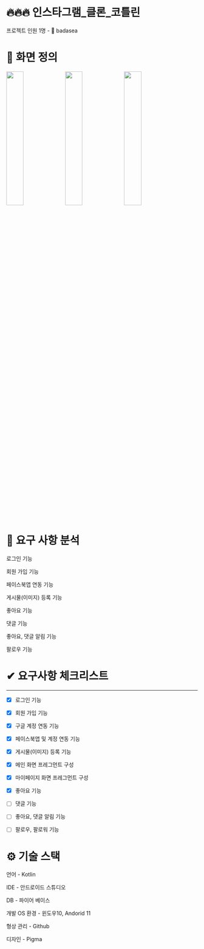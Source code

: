 # 🔥🔥🔥 인스타그램_클론_코틀린


프로젝트 인원 1명 - 👨 badasea

# 📌 화면 정의



<img src="https://user-images.githubusercontent.com/57929751/145186480-49229bde-4959-4a13-a495-bafbebc4d109.png" width="30%" height="30%" >
<img src="https://user-images.githubusercontent.com/57929751/145274662-c938d7e5-e33b-49db-a27f-f16aa465ba8f.png" width="30%" height="30%" >
<img src="https://user-images.githubusercontent.com/57929751/145456870-be3aac54-3c8e-4f9e-9a77-7b683a692f9f.png" width="30%" height="30%" >


# 📌 요구 사항 분석

로그인 기능

회원 가입 기능

페이스북앱 연동 기능

게시물(이미지) 등록 기능

좋아요 기능

댓글 기능

좋아요, 댓글 알림 기능

팔로우 기능


# ✔ 요구사항 체크리스트

---

- [x]  로그인 기능
- [x]  회원 가입 기능
- [x]  구글 계정 연동 기능
- [x]  페이스북앱 및 계정 연동 기능
- [x]  게시물(이미지) 등록 기능
- [x]  메인 화면 프레그먼트 구성
- [x]  마이페이지 화면 프레그먼트 구성
- [x]  좋아요 기능
- [ ]  댓글 기능
- [ ]  좋아요, 댓글 알림 기능
- [ ]  팔로우, 팔로워 기능




# ⚙ 기술 스택 

언어 - Kotlin

IDE - 안드로이드 스튜디오

DB - 파이어 베이스

개발 OS 환경 - 윈도우10, Andorid 11

형상 관리 - Github

디자인 - Pigma
